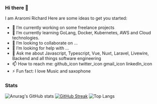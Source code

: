 ### Hi there 👋
I am Araromi Richard
Here are some ideas to get you started:

- 🔭 I’m currently working on some freelance projects
- 🌱 I’m currently learning  GoLang, Docker, Kubernetes, AWS and Cloud technologies.
- 👯 I’m looking to collaborate on ...
- 🤔 I’m looking for help with ...
- 💬 Ask me about Javascript, Typescript, Vue, Nuxt, Laravel, Livewire, Backend and all things software engineering
- 📫 How to reach me: github_icon twitter_icon gmail_icon linkedIn_icon
- ⚡ Fun fact: I love Music and saxophone


### Stats

![Anurag's GitHub stats](https://github-readme-stats.vercel.app/api?username=araromirichard&show_icons=true&bg_color=00000000&show=true)
[![GitHub Streak](https://streak-stats.demolab.com/?user=araromirichard&theme=dark)](https://git.io/streak-stats)
![Top Langs](https://github-readme-stats.vercel.app/api/top-langs/?username=araromirichard&layout=compact)

<!--
**araromirichard/araromirichard** is a ✨ _special_ ✨ repository because its `README.md` (this file) appears on your GitHub profile.

Here are some ideas to get you started:

- 🔭 I’m currently working on ...
- 🌱 I’m currently learning ...
- 👯 I’m looking to collaborate on ...
- 🤔 I’m looking for help with ...
- 💬 Ask me about ...
- 📫 How to reach me: ...
- 😄 Pronouns: ...
- ⚡ Fun fact: ...
-->
